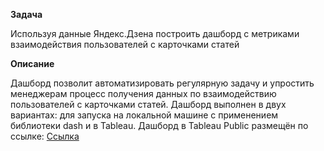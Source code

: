 **Задача**

Используя данные Яндекс.Дзена построить дашборд с метриками взаимодействия пользователей с карточками статей

**Описание**

Дашборд позволит автоматизировать регулярную задачу и упростить менеджерам процесс получения данных по взаимодействию пользователей с карточками статей.
Дашборд выполнен в двух вариантах: для запуска на локальной машине с применением библиотеки dash и в Tableau.
Дашборд в Tableau Public размещён по ссылке: <a href='https://public.tableau.com/app/profile/aleksandr3569/viz/dash_visits_16285423908890/sheet4?publish=yes'>Ссылка</a>

